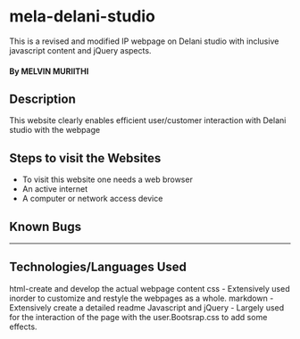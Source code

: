 # mela-delani-studio
This is a revised and modified IP webpage on Delani studio with inclusive javascript content and jQuery aspects.
#### By **MELVIN MURIITHI**
## Description
This website clearly enables efficient user/customer interaction with Delani studio with the webpage 
 ## Steps to visit the Websites
* To visit this website one needs a web browser
* An active internet
* A computer or network access device

## Known Bugs
--------------
## Technologies/Languages Used
html-create and develop the actual webpage content css - Extensively used inorder to customize and restyle the webpages as a whole. 
markdown - Extensively create a detailed readme 
Javascript and jQuery - Largely used for the interaction of the page with the user.Bootsrap.css to add some effects.


